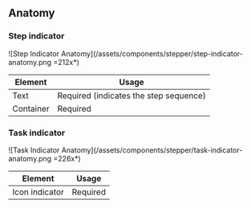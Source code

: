 ## Anatomy

### Step indicator

![Step Indicator Anatomy](/assets/components/stepper/step-indicator-anatomy.png =212x*)

| Element          | Usage                                           |
|------------------|-------------------------------------------------|
| Text             | Required (indicates the step sequence)          |
| Container        | Required                                        |


### Task indicator

![Task Indicator Anatomy](/assets/components/stepper/task-indicator-anatomy.png =226x*)

| Element          | Usage                              |
|------------------|------------------------------------|
| Icon indicator   | Required                           |
